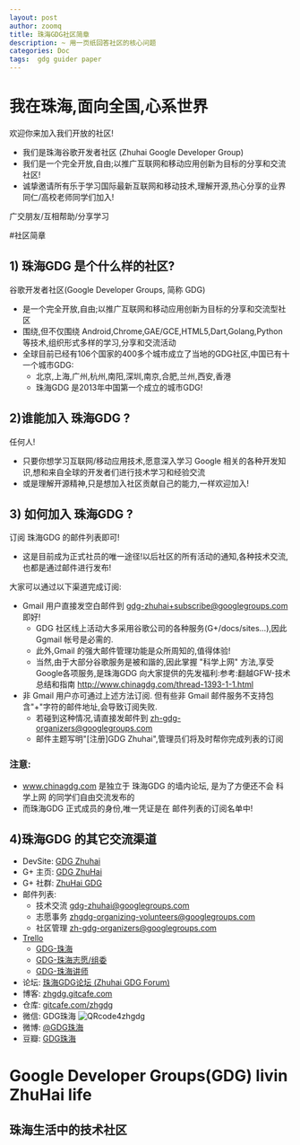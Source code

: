 ```yaml
---
layout: post
author: zoomq
title: 珠海GDG社区简章
description: ~ 用一页纸回答社区的核心问题
categories: Doc
tags:  gdg guider paper
---
```


# 我在珠海,面向全国,心系世界

欢迎你来加入我们开放的社区!

- 我们是珠海谷歌开发者社区 (Zhuhai Google Developer Group)
- 我们是一个完全开放,自由;以推广互联网和移动应用创新为目标的分享和交流社区!
- 诚挚邀请所有乐于学习国际最新互联网和移动技术,理解开源,热心分享的业界同仁/高校老师同学们加入!

广交朋友/互相帮助/分享学习


#社区简章

## 1) 珠海GDG 是个什么样的社区?

谷歌开发者社区(Google Developer Groups, 简称 GDG)

- 是一个完全开放,自由;以推广互联网和移动应用创新为目标的分享和交流型社区
- 围绕,但不仅围绕 Android,Chrome,GAE/GCE,HTML5,Dart,Golang,Python 等技术,组织形式多样的学习,分享和交流活动
- 全球目前已经有106个国家的400多个城市成立了当地的GDG社区,中国已有十一个城市GDG:
    - 北京,上海,广州,杭州,南阳,深圳,南京,合肥,兰州,西安,香港
    - 珠海GDG 是2013年中国第一个成立的城市GDG!

<!--more-->

## 2)谁能加入 珠海GDG ?

任何人!

- 只要你想学习互联网/移动应用技术,愿意深入学习 Google 相关的各种开发知识,想和来自全球的开发者们进行技术学习和经验交流
- 或是理解开源精神,只是想加入社区贡献自己的能力,一样欢迎加入!

## 3) 如何加入 珠海GDG ?

订阅 珠海GDG 的邮件列表即可!

- 这是目前成为正式社员的唯一途径!以后社区的所有活动的通知,各种技术交流,也都是通过邮件进行发布!

大家可以通过以下渠道完成订阅:

+ Gmail 用户直接发空白邮件到 gdg-zhuhai+subscribe@googlegroups.com 即好!
    - GDG 社区线上活动大多采用谷歌公司的各种服务(G+/docs/sites...),因此Ggmail 帐号是必需的. 
    - 此外,Gmail 的强大邮件管理功能是众所周知的,值得体验!
    - 当然,由于大部分谷歌服务是被和諧的,因此掌握 "科学上网" 方法,享受Google各项服务,是珠海GDG 向大家提供的先发福利:参考:翻越GFW-技术总结和指南
    http://www.chinagdg.com/thread-1393-1-1.html
+ 非 Gmail 用户亦可通过上述方法订阅. 但有些非 Gmail 邮件服务不支持包含"+"字符的邮件地址,会导致订阅失败. 
    - 若碰到这种情况,请直接发邮件到 zh-gdg-organizers@googlegroups.com
    - 邮件主题写明"[注册]GDG Zhuhai",管理员们将及时帮你完成列表的订阅


### 注意:

- www.chinagdg.com 是独立于 珠海GDG 的墙内论坛, 是为了方便还不会 科学上网 的同学们自由交流发布的
- 而珠海GDG 正式成员的身份,唯一凭证是在 邮件列表的订阅名单中!

## 4)珠海GDG 的其它交流渠道

+ DevSite: [GDG Zhuhai](https://developers.google.com/groups/chapter/113382777332300419074/)
+ G+ 主页: [GDG ZhuHai](http://gplus.to/gdgzh)
+ G+ 社群: [ZhuHai GDG](http://gplus.to/zhGDG)
+ 邮件列表: 
    + 技术交流 gdg-zhuhai@googlegroups.com 
    + 志愿事务 zhgdg-organizing-volunteers@googlegroups.com
    + 社区管理 zh-gdg-organizers@googlegroups.com
+ [Trello](https://trello.com/)
    - [GDG-珠海](https://trello.com/board/gdg/51231b62a1f34342720041e2)
    - [GDG-珠海志愿/组委](https://trello.com/board/gdg/515c24abe147a75d4b0099ea)
    - [GDG-珠海讲师](https://trello.com/board/gdg/513946b318c0d9ab16000fba)
+ 论坛: [珠海GDG论坛 (Zhuhai GDG Forum)](http://www.chinagdg.com/forum-94-1.html)
+ 博客: [zhgdg.gitcafe.com](http://zhgdg.gitcafe.com/)
+ 仓库: [gitcafe.com/zhgdg](https://gitcafe.com/zhgdg)
+ 微信: GDG珠海
    ![QRcode4zhgdg](/img/qrcode_zhgdg_258.jpg)
+ 微博: [@GDG珠海](http://weibo.com/gdgzh)
+ 豆瓣: [GDG珠海](http://www.douban.com/people/gdgzh)



# Google Developer Groups(GDG) livin ZhuHai life
## 珠海生活中的技术社区

